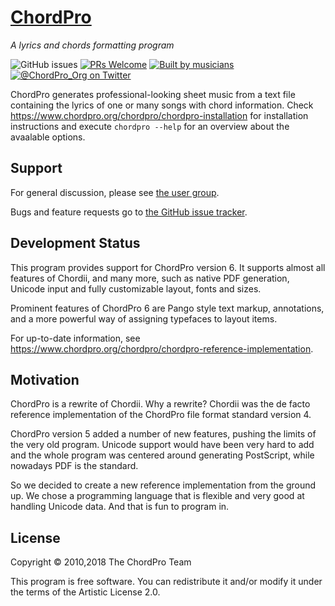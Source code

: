 # [ChordPro](https://www.chordpro.org)
*A lyrics and chords formatting program*

![GitHub issues](https://img.shields.io/github/issues/chordpro/chordpro)
[![PRs Welcome](https://img.shields.io/badge/PRs-welcome-brightgreen.svg)](http://makeapullrequest.com)
[![Built by musicians](https://img.shields.io/badge/built%20by-musicians%20𝄞-d15d27.svg?&labelColor=e36d25)](https://forthebadge.com)
[![@ChordPro_Org on Twitter](https://img.shields.io/badge/twitter-@ChordPro%5FOrg-1DA1F2.svg)](https://twitter.com/ChordPro_Org)

ChordPro generates professional-looking sheet music from a text file
containing the lyrics of one or many songs with chord information.
Check <https://www.chordpro.org/chordpro/chordpro-installation> for installation instructions
and execute `chordpro --help` for an overview about the avaalable options.

## Support
For general discussion, please see [the user group](https://groups.io/g/ChordPro/topics).

Bugs and feature requests go to [the GitHub issue tracker](https://github.com/ChordPro/chordpro/issues).

## Development Status
This program provides support for ChordPro version 6.
It supports almost all features of Chordii, and many more,
such as native PDF generation, Unicode input
and fully customizable layout, fonts and sizes.

Prominent features of ChordPro 6 are
Pango style text markup, annotations,
and a more powerful way of assigning typefaces to layout items.

For up-to-date information, see <https://www.chordpro.org/chordpro/chordpro-reference-implementation>.

## Motivation
ChordPro is a rewrite of Chordii.
Why a rewrite?
Chordii was the de facto reference implementation of the ChordPro file format standard version 4.

ChordPro version 5 added a number of new features, pushing the limits of the very old program.
Unicode support would have been very hard to add
and the whole program was centered around generating PostScript,
while nowadays PDF is the standard.

So we decided to create a new reference implementation from the ground up.
We chose a programming language that is flexible and very good at handling Unicode data.
And that is fun to program in.

## License

Copyright © 2010,2018 The ChordPro Team

This program is free software. You can redistribute it and/or modify it under the terms of the Artistic License 2.0.
